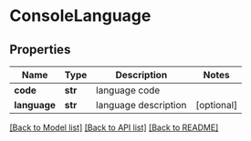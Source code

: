 # ConsoleLanguage

## Properties
Name | Type | Description | Notes
------------ | ------------- | ------------- | -------------
**code** | **str** | language code | 
**language** | **str** | language description | [optional] 

[[Back to Model list]](../README.md#documentation-for-models) [[Back to API list]](../README.md#documentation-for-api-endpoints) [[Back to README]](../README.md)


